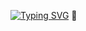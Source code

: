 
<a href="https://git.io/typing-svg"><img src="https://readme-typing-svg.herokuapp.com?font=Fira+Code&weight=300&size=15&duration=5500&pause=2000&color=318312&width=435&lines=Habilidades+en+Tailwind%2C+Python%2C+React%2C+NextJS." alt="Typing SVG" /></a>
👋

<!--
**reinaldoaa/reinaldoaa** is a ✨ _special_ ✨ repository because its `README.md` (this file) appears on your GitHub profile.

Here are some ideas to get you started:

- 🔭 I’m currently working on ...
- 🌱 I’m currently learning ...
- 👯 I’m looking to collaborate on ...
- 🤔 I’m looking for help with ...
- 💬 Ask me about ...
- 📫 How to reach me: ...
- 😄 Pronouns: ...
- ⚡ Fun fact: ...
-->
